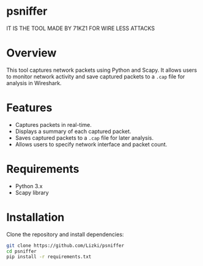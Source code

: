 # psniffer
IT IS THE TOOL MADE BY 71KZ1 FOR WIRE LESS ATTACKS 




# Overview
This tool captures network packets using Python and Scapy. It allows users to monitor network activity and save captured packets to a `.cap` file for analysis in Wireshark.

# Features
- Captures packets in real-time.
- Displays a summary of each captured packet.
- Saves captured packets to a `.cap` file for later analysis.
- Allows users to specify network interface and packet count.

# Requirements
- Python 3.x
- Scapy library

# Installation
Clone the repository and install dependencies:
```bash
git clone https://github.com/Lizki/psniffer
cd psniffer
pip install -r requirements.txt

